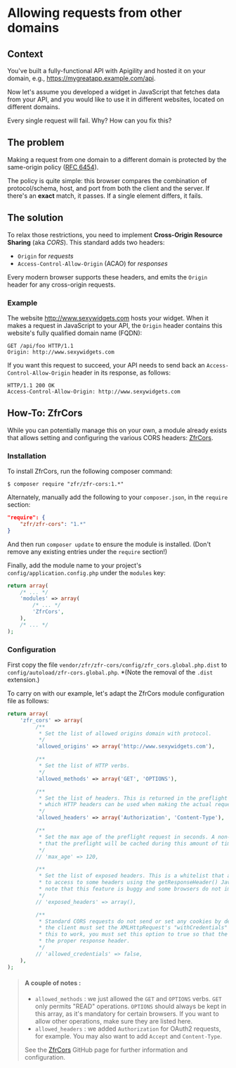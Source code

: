 Allowing requests from other domains
====================================

Context
-------

You've built a fully-functional API with Apigility and hosted it on your domain, e.g.,
https://mygreatapp.example.com/api.
 
Now let's assume you developed a widget in JavaScript that fetches data from your API, and you would
like to use it in different websites, located on different domains. 

Every single request will fail. Why? How can you fix this?

The problem
-----------

Making a request from one domain to a different domain is protected by the same-origin policy 
([RFC 6454](http://tools.ietf.org/html/rfc6454)). 

The policy is quite simple: this browser compares the combination of protocol/schema, host, and port
from both the client and the server. If there's an **exact** match, it passes. If a single element
differs, it fails.

The solution
------------

To relax those restrictions, you need to implement **Cross-Origin Resource Sharing** (aka *CORS*).
This standard adds two headers:

- `Origin` for *requests*
- `Access-Control-Allow-Origin` (ACAO) for *responses*

Every modern browser supports these headers, and emits the `Origin` header for any cross-origin
requests.

### Example

The website http://www.sexywidgets.com hosts your widget. When it makes a request in JavaScript to
your API, the `Origin` header contains this website's fully qualified domain name (FQDN):

```HTTP
GET /api/foo HTTP/1.1
Origin: http://www.sexywidgets.com
```

If you want this request to succeed, your API needs to send back an `Access-Control-Allow-Origin`
header in its response, as follows:

```HTTP
HTTP/1.1 200 OK
Access-Control-Allow-Origin: http://www.sexywidgets.com
```

How-To: ZfrCors
---------------

While you can potentially manage this on your own, a module already exists that allows setting and
configuring the various CORS headers: [ZfrCors](http://github.com/zf-fr/zfr-cors).

### Installation

To install ZfrCors, run the following composer command:

```console
$ composer require "zfr/zfr-cors:1.*"
```

Alternately, manually add the following to your `composer.json`, in the `require` section:

```JSON
"require": {
    "zfr/zfr-cors": "1.*"
}
```

And then run `composer update` to ensure the module is installed. (Don't remove any existing entries
under the `require` section!)

Finally, add the module name to your project's `config/application.config.php` under the `modules`
key:

```php
return array(
    /* ... */
    'modules' => array(
        /* ... */
        'ZfrCors',
    ),
    /* ... */
);
```

### Configuration

First copy the file `vendor/zfr/zfr-cors/config/zfr_cors.global.php.dist` to
`config/autoload/zfr-cors.global.php`. *(Note the removal of the `.dist` extension.)

To carry on with our example, let's adapt the ZfrCors module configuration file as follows:

```php
return array(
    'zfr_cors' => array(
         /**
          * Set the list of allowed origins domain with protocol.
          */
         'allowed_origins' => array('http://www.sexywidgets.com'),

         /**
          * Set the list of HTTP verbs.
          */
         'allowed_methods' => array('GET', 'OPTIONS'),

         /**
          * Set the list of headers. This is returned in the preflight request to indicate
          * which HTTP headers can be used when making the actual request
          */
         'allowed_headers' => array('Authorization', 'Content-Type'),

         /**
          * Set the max age of the preflight request in seconds. A non-zero max age means
          * that the preflight will be cached during this amount of time
          */
         // 'max_age' => 120,

         /**
          * Set the list of exposed headers. This is a whitelist that authorize the browser
          * to access to some headers using the getResponseHeader() JavaScript method. Please
          * note that this feature is buggy and some browsers do not implement it correctly
          */
         // 'exposed_headers' => array(),

         /**
          * Standard CORS requests do not send or set any cookies by default. For this to work,
          * the client must set the XMLHttpRequest's "withCredentials" property to "true". For
          * this to work, you must set this option to true so that the server can serve
          * the proper response header.
          */
         // 'allowed_credentials' => false,
    ),
);
```

> #### A couple of notes :
> 
> - `allowed_methods` : we just allowed the `GET` and `OPTIONS` verbs. `GET` only permits "READ"
>   operations. `OPTIONS` should always be kept in this array, as it's mandatory for certain
>   browsers. If you want to allow other operations, make sure they are listed here.
> - `allowed_headers` : we added `Authorization` for OAuth2 requests, for example. You may also want
>   to add `Accept` and `Content-Type`.
> 
> See the [ZfrCors](http://github.com/zf-fr/zfr-cors) GitHub page for further information and
> configuration.
